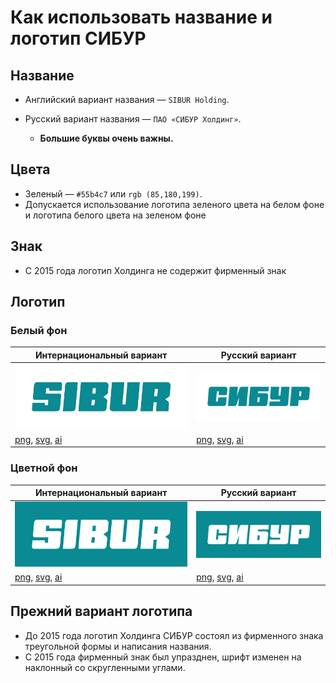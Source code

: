 Как использовать название и логотип СИБУР
======

Название
------
* Английский вариант названия —  `SIBUR Holding`.
* Русский вариант названия — `ПАО «СИБУР Холдинг»`.

  * **Большие буквы очень важны.**
  
Цвета
------
* Зеленый — `#55b4c7` или `rgb (85,180,199)`.
* Допускается использование логотипа зеленого цвета на белом фоне и логотипа белого цвета на зеленом фоне

Знак
------
* С 2015 года логотип Холдинга не содержит фирменный знак

Логотип
------

### Белый фон

| Интернациональный вариант | Русский вариант |
| --- | --- |
| <img src="https://raw.githubusercontent.com/sibur-holding/logo/master/SIBUR_logo_INT.jpg" alt="SIBUR Logo"> | <img src="https://raw.githubusercontent.com/sibur-holding/logo/master/SIBUR_logo_RUS.jpg" alt="СИБУР лого"> |
| [png](https://.png), [svg](https://.svg), [ai](https://.ai) | [png](https://.png), [svg](https://.svg), [ai](https://.ai) |

### Цветной фон

| Интернациональный вариант | Русский вариант |
| --- | --- |
| <img src="https://raw.githubusercontent.com/sibur-holding/logo/master/SIBUR_logo_INT_bg.jpg" alt="SIBUR Logo"> | <img src="https://raw.githubusercontent.com/sibur-holding/logo/master/SIBUR_logo_RUS_bg.jpg" alt="СИБУР лого"> |
| [png](https://.png), [svg](https://.svg), [ai](https://.ai) | [png](https://.png), [svg](https://.svg), [ai](https://.ai) |

Прежний вариант логотипа
------
* До 2015 года логотип Холдинга СИБУР состоял из фирменного знака треугольной формы и написания названия.
* С 2015 года фирменный знак был упразднен, шрифт изменен на наклонный со скругленными углами.
